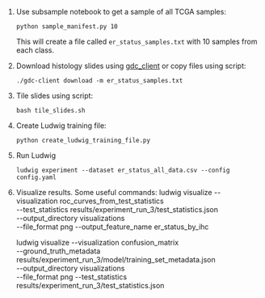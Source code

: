 1. Use subsample notebook to get a sample of all TCGA samples:
    ```
    python sample_manifest.py 10
    ```

    This will create a file called `er_status_samples.txt` with 10 samples from each class.
2. Download histology slides using [gdc_client](https://gdc.cancer.gov/access-data/gdc-data-transfer-tool) or copy files using script:
    ```
    ./gdc-client download -m er_status_samples.txt
    ```
3. Tile slides using script:
    ```
    bash tile_slides.sh
    ```
4. Create Ludwig training file:
    ```
    python create_ludwig_training_file.py
    ```
5. Run Ludwig
    ```
    ludwig experiment --dataset er_status_all_data.csv --config config.yaml
    ```
6. Visualize results. Some useful commands:
    ludwig visualize --visualization roc_curves_from_test_statistics \
                  --test_statistics results/experiment_run_3/test_statistics.json \
                  --output_directory visualizations \
                  --file_format png --output_feature_name er_status_by_ihc

    ludwig visualize --visualization confusion_matrix \
                  --ground_truth_metadata results/experiment_run_3/model/training_set_metadata.json \
                  --output_directory visualizations \
                  --file_format png --test_statistics results/experiment_run_3/test_statistics.json
                  